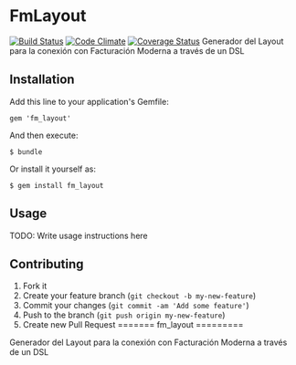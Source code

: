 # FmLayout
[![Build Status](https://travis-ci.org/LogicalBricks/fm_layout.png?branch=master)](https://travis-ci.org/LogicalBricks/fm_layout)
[![Code Climate](https://codeclimate.com/github/LogicalBricks/fm_layout.png)](https://codeclimate.com/github/LogicalBricks/fm_layout)
[![Coverage Status](https://coveralls.io/repos/LogicalBricks/fm_layout/badge.png)](https://coveralls.io/r/LogicalBricks/fm_layout)
Generador del Layout para la conexión con Facturación Moderna a través de un DSL

## Installation

Add this line to your application's Gemfile:

    gem 'fm_layout'

And then execute:

    $ bundle

Or install it yourself as:

    $ gem install fm_layout

## Usage

TODO: Write usage instructions here

## Contributing

1. Fork it
2. Create your feature branch (`git checkout -b my-new-feature`)
3. Commit your changes (`git commit -am 'Add some feature'`)
4. Push to the branch (`git push origin my-new-feature`)
5. Create new Pull Request
=======
fm_layout
=========

Generador del Layout para la conexión con Facturación Moderna a través de un DSL

